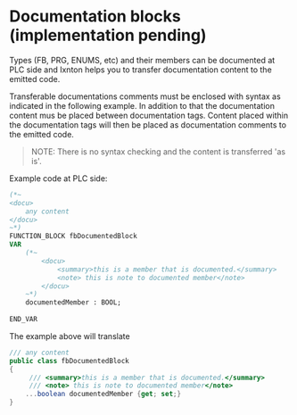 # Documentation blocks (implementation pending)

Types (FB, PRG, ENUMS, etc) and their members can be documented at PLC side and Ixnton helps you to transfer documentation content to the emitted code.

Transferable documentations comments must be enclosed with syntax as indicated in the following example. In addition to that the documentation content mus be placed between documentation tags. Content placed within the documentation tags will then be placed as documentation comments to the emitted code. 

>NOTE: There is no syntax checking and the content is transferred 'as is'.

Example code at PLC side:

~~~ PASCAL
(*~
<docu>
    any content
</docu>
~*)
FUNCTION_BLOCK fbDocumentedBlock
VAR
    (*~
        <docu>
            <summary>this is a member that is documented.</summary>
            <note> this is note to documented member</note>
        </docu>
    ~*)
    documentedMember : BOOL;
    
END_VAR

~~~

The example above will translate

~~~ C#
/// any content
public class fbDocumentedBlock
{
     /// <summary>this is a member that is documented.</summary>
     /// <note> this is note to documented member</note>  
    ...boolean documentedMember {get; set;}
}
